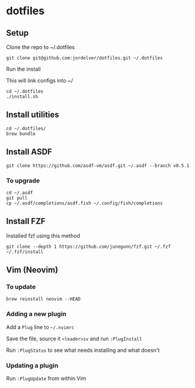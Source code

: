 # dotfiles

## Setup

Clone the repo to ~/.dotfiles

    git clone git@github.com:jordelver/dotfiles.git ~/.dotfiles

Run the install

This will link configs into ~/

    cd ~/.dotfiles
    ./install.sh

## Install utilities

    cd ~/.dotfiles/
    brew bundle

## Install ASDF

    git clone https://github.com/asdf-vm/asdf.git ~/.asdf --branch v0.5.1

### To upgrade

    cd ~/.asdf
    git pull
    cp ~/.asdf/completions/asdf.fish ~/.config/fish/completions

## Install FZF

Installed fzf using this method

    git clone --depth 1 https://github.com/junegunn/fzf.git ~/.fzf
    ~/.fzf/install

## Vim (Neovim)

### To update

`brew reinstall neovim --HEAD`

### Adding a new plugin

Add a `Plug` line to `~/.nvimrc`

Save the file, source it `<leader>sv` and run `:PlugInstall`

Run `:PlugStatus` to see what needs installing and what doesn't

### Updating a plugin

Run `:PlugUpdate` from within Vim

